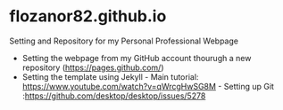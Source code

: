 # flozanor82.github.io
Setting and Repository for my Personal Professional Webpage
- Setting the webpage from my GitHub account thourugh a new repository (https://pages.github.com/)
- Setting the template using Jekyll
            - Main tutorial: https://www.youtube.com/watch?v=qWrcgHwSG8M
            - Setting up Git :https://github.com/desktop/desktop/issues/5278
  
